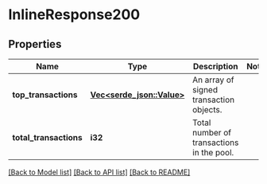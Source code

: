 # InlineResponse200

## Properties

Name | Type | Description | Notes
------------ | ------------- | ------------- | -------------
**top_transactions** | [**Vec<serde_json::Value>**](serde_json::Value.md) | An array of signed transaction objects. | 
**total_transactions** | **i32** | Total number of transactions in the pool. | 

[[Back to Model list]](../README.md#documentation-for-models) [[Back to API list]](../README.md#documentation-for-api-endpoints) [[Back to README]](../README.md)


